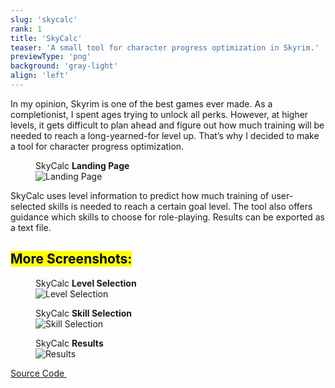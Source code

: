 ```yaml
---
slug: 'skycalc'
rank: 1
title: 'SkyCalc'
teaser: 'A small tool for character progress optimization in Skyrim.'
previewType: 'png'
background: 'gray-light'
align: 'left'
---
```


In my opinion, Skyrim is one of the best games ever made.
As a completionist, I spent ages trying to unlock all perks.
However, at higher levels, it gets difficult to plan ahead and figure out 
how much training will be needed to reach a long-yearned-for level up.
That’s why I decided to make a tool for character progress optimization.

<figure class="right">
<figcaption>SkyCalc <strong>Landing Page</strong></figcaption>
<img src="projects/skycalc/landing.png" alt="Landing Page"/>
</figure>

SkyCalc uses level information to predict how much training of user-selected skills is needed to 
reach a certain goal level. 
The tool also offers guidance which skills to choose for role-playing.
Results can be exported as a text file.


## <mark>More Screenshots:</mark>

<figure class="left">
<figcaption>SkyCalc <strong>Level Selection</strong></figcaption>
<img src="projects/skycalc/level.png" alt="Level Selection"/>
</figure>

<figure class="right">
<figcaption>SkyCalc <strong>Skill Selection</strong></figcaption>
<img src="projects/skycalc/skill.png" alt="Skill Selection"/>
</figure>

<figure class="center">
<figcaption>SkyCalc <strong>Results</strong></figcaption>
<img src="projects/skycalc/results.png" alt="Results"/>
</figure>


<p>
<a href="https://github.com/LenaSchnedlitz/skycalc" class="meta link">Source Code&nbsp;
<svg viewBox="0 0 24 24" class="icon icon-inline"><use xlink:href="icons/sprite.svg#link"/></svg>
</a>
</p>

<br>
<br>
